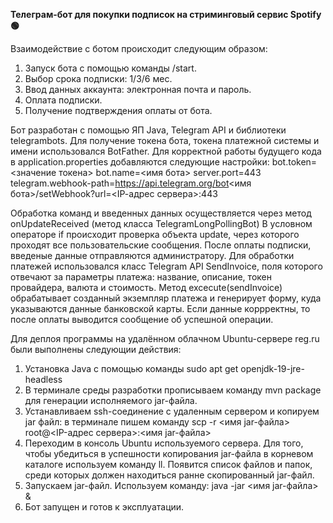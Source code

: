 **Телеграм-бот для покупки подписок на стриминговый сервис Spotify 🟢**

Взаимодействие с ботом происходит следующим образом: 
1. Запуск бота с помощью команды /start.
2. Выбор срока подписки: 1/3/6 мес.
3. Ввод данных аккаунта: электронная почта и пароль.
4. Оплата подписки.
5. Получение подтверждения оплаты  от бота.

Бот разработан с помощью ЯП Java, Telegram API и библиотеки telegrambots. Для получение токена бота, токена платежной системы и имени использовался BotFather. 
Для корректной работы будущего кода в application.properties добавляются следующие настройки: 
bot.token=<значение токена>
bot.name=<имя бота>
server.port=443
telegram.webhook-path=https://api.telegram.org/bot<имя бота>/setWebhook?url=<IP-aдрес сервера>:443

Обработка команд и введенных данных осуществляется через метод onUpdateReceived (метод класса TelegramLongPollingBot)
В условном операторе if происходит проверка объекта update, через которого проходят все пользовательские сообщения. После оплаты
подписки, введеные данные отправляются администратору. 
Для обработки платежей использовался класс Telegram API SendInvoice, поля которого отвечают за параметры платежа: название, описание, токен провайдера, валюта
и стоимость. 
Метод excecute(sendInvoice) обрабатывает созданный экземпляр платежа и генерирует форму, куда указываются данные банковской карты. Если данные коррректны, то после оплаты
выводится сообщение об успешной операции. 


Для деплоя программы на удалённом облачном Ubuntu-сервере reg.ru были выполнены следующии действия: 
1. Установка Java с помощью команды sudo apt get openjdk-19-jre-headless
2. В терминале среды разработки прописываем команду mvn package для генерации исполняемого jar-файла.
3. Устанавливаем ssh-соединение с удаленным сервером и копируем jar файл:
    в терминале пишем команду scp -r <имя jar-файла> root@<IP-адрес сервера>:<имя jar-файла>
4. Переходим в консоль Ubuntu используемого сервера. Для того, чтобы убедиться в успешности копирования jar-файла в корневом каталоге
   используем команду ll. Появится список файлов и папок, среди которых должен находиться ранне скопированный jar-файл.
5. Запускаем jar-файл. Используем команду: java -jar <имя jar-файла> &
6. Бот запущен и готов к эксплуатации.
